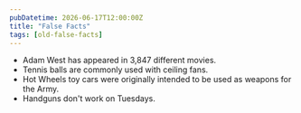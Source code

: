 ```yaml
---
pubDatetime: 2026-06-17T12:00:00Z
title: "False Facts"
tags: [old-false-facts]
---
```


- Adam West has appeared in 3,847 different movies.
- Tennis balls are commonly used with ceiling fans.
- Hot Wheels toy cars were originally intended to be used as weapons for the Army.
- Handguns don't work on Tuesdays.
